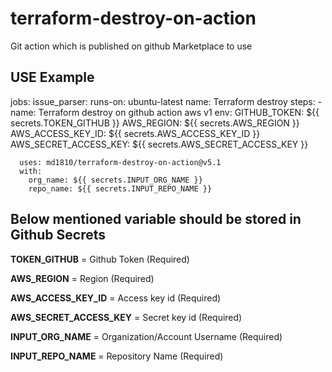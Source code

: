 # terraform-destroy-on-action


Git action which is published on github Marketplace to use


## **USE Example**

jobs:
  issue_parser:
    runs-on: ubuntu-latest
    name: Terraform destroy
    steps:
    - name: Terraform destroy on github action aws v1
      env:
        GITHUB_TOKEN: ${{ secrets.TOKEN_GITHUB }}
        AWS_REGION: ${{ secrets.AWS_REGION }}
        AWS_ACCESS_KEY_ID:  ${{ secrets.AWS_ACCESS_KEY_ID }}
        AWS_SECRET_ACCESS_KEY:  ${{ secrets.AWS_SECRET_ACCESS_KEY }}
        
      uses: md1810/terraform-destroy-on-action@v5.1
      with:
        org_name: ${{ secrets.INPUT_ORG_NAME }}
        repo_name: ${{ secrets.INPUT_REPO_NAME }}



## **Below mentioned variable should be stored in Github Secrets**

 **TOKEN_GITHUB**            = Github Token (Required)

 **AWS_REGION**              = Region (Required)

 **AWS_ACCESS_KEY_ID**       = Access key id (Required)

 **AWS_SECRET_ACCESS_KEY**   = Secret key id (Required)

 **INPUT_ORG_NAME**          = Organization/Account Username (Required)

 **INPUT_REPO_NAME**         = Repository Name (Required)
